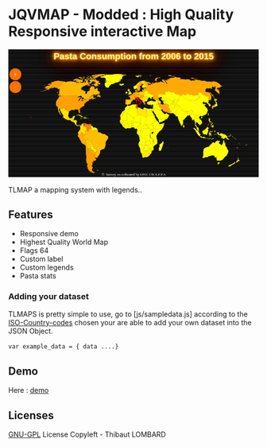 # JQVMAP - Modded : High Quality Responsive interactive Map
![image](https://raw.githubusercontent.com/ctrlfagency/pasta/master/pasta/images/map.png)

TLMAP a mapping system with legends.. 
## Features
* Responsive demo
* Highest Quality World Map
* Flags 64
* Custom label
* Custom legends
* Pasta stats

### Adding your dataset 
TLMAPS is pretty simple to use, go to [js/sampledata.js] according to the [ISO-Country-codes] chosen your are able to add your own dataset into the JSON Object.
```sh
var example_data = { data ....}
```
## Demo
Here : [demo]

## Licenses
[GNU-GPL] License
Copyleft - Thibaut LOMBARD


[comment]: #
   [ISO-Country-codes]: <https://en.wikipedia.org/wiki/ISO_3166-1_alpha-2>
   [demo]: <https://ctrlfagency.com/pasta/>
   [GNU-GPL]: <https://www.gnu.org/licenses/licenses.fr.html>
